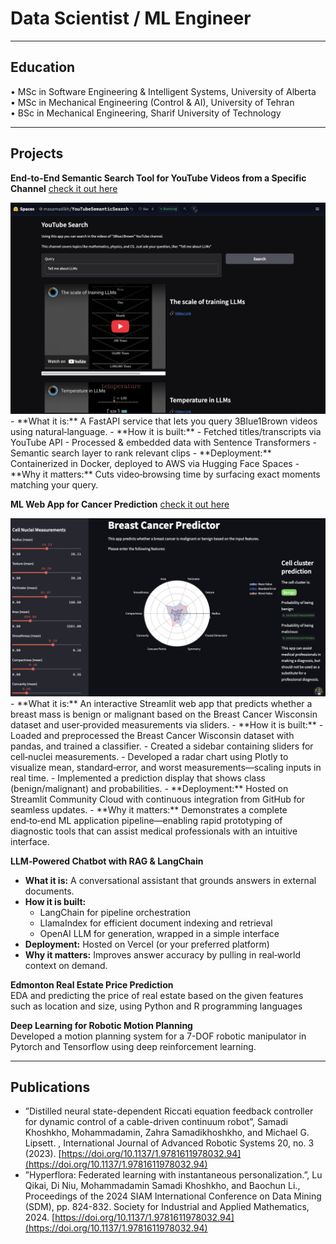 # Data Scientist / ML Engineer
---

## Education
• MSc in Software Engineering & Intelligent Systems, University of Alberta\
• MSc in Mechanical Engineering (Control & AI), University of Tehran\
• BSc in Mechanical Engineering, Sharif University of Technology

---

## Projects
**End-to-End Semantic Search Tool for YouTube Videos from a Specific Channel** [check it out here](https://huggingface.co/spaces/masamadikh/YouTubeSemanticSearch)

<img src="YTsearch.png" alt="YTsearch" width="650"/>
  - **What it is:** A FastAPI service that lets you query 3Blue1Brown videos using natural‑language.  
  - **How it is built:**  
    - Fetched titles/transcripts via YouTube API  
    - Processed & embedded data with Sentence Transformers  
    - Semantic search layer to rank relevant clips  
  - **Deployment:** Containerized in Docker, deployed to AWS via Hugging Face Spaces  
  - **Why it matters:** Cuts video‑browsing time by surfacing exact moments matching your query.


**ML Web App for Cancer Prediction** [check it out here](https://predictcancer-amin.streamlit.app/)

<img src="CancerPred.png" alt="CancerPred" width="650"/>
  - **What it is:** An interactive Streamlit web app that predicts whether a breast mass is benign or malignant based on the Breast Cancer Wisconsin dataset and user‑provided measurements via sliders.
  - **How it is built:** 
    - Loaded and preprocessed the Breast Cancer Wisconsin dataset with pandas, and trained a classifier.
    - Created a sidebar containing sliders for cell‑nuclei measurements.  
    - Developed a radar chart using Plotly to visualize mean, standard‑error, and worst measurements—scaling inputs in real time.
    - Implemented a prediction display that shows class (benign/malignant) and probabilities.
  - **Deployment:** Hosted on Streamlit Community Cloud with continuous integration from GitHub for seamless updates.
  - **Why it matters:** Demonstrates a complete end‑to‑end ML application pipeline—enabling rapid prototyping of diagnostic tools that can assist medical professionals with an intuitive interface.


**LLM‑Powered Chatbot with RAG & LangChain** 
  - **What it is:** A conversational assistant that grounds answers in external documents.  
  - **How it is built:** 
    - LangChain for pipeline orchestration  
    - LlamaIndex for efficient document indexing and retrieval  
    - OpenAI LLM for generation, wrapped in a simple interface  
  - **Deployment:** Hosted on Vercel (or your preferred platform)  
  - **Why it matters:** Improves answer accuracy by pulling in real‑world context on demand.  

**Edmonton Real Estate Price Prediction**\
EDA and predicting the price of real estate based on the given features such as location and size, using Python and R programming languages

**Deep Learning for Robotic Motion Planning**\
Developed a motion planning system for a 7-DOF robotic manipulator in Pytorch and Tensorflow using deep reinforcement learning.

---

## Publications
- ”Distilled neural state-dependent Riccati equation feedback controller for dynamic control of a cable-driven continuum robot”, Samadi Khoshkho, Mohammadamin, Zahra Samadikhoshkho, and Michael G. Lipsett. , International Journal of Advanced Robotic Systems 20, no. 3 (2023). [https://doi.org/10.1137/1.9781611978032.94](https://doi.org/10.1137/1.9781611978032.94)
- ”Hyperflora: Federated learning with instantaneous personalization.”, Lu Qikai, Di Niu, Mohammadamin Samadi Khoshkho, and Baochun Li., Proceedings of the 2024 SIAM International Conference on Data Mining (SDM), pp. 824-832. Society for Industrial and Applied Mathematics, 2024. [https://doi.org/10.1137/1.9781611978032.94](https://doi.org/10.1137/1.9781611978032.94)
